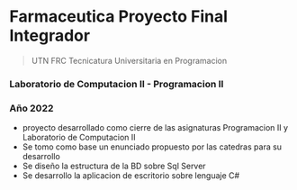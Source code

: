 # Farmaceutica Proyecto Final Integrador
> UTN FRC Tecnicatura Universitaria en Programacion
### Laboratorio de Computacion II - Programacion II
### Año 2022
* proyecto desarrollado como cierre de las asignaturas Programacion II y Laboratorio de Computacion II 
* Se tomo como base un enunciado propuesto por las catedras para su desarrollo
* Se diseño la estructura de la BD sobre Sql Server
* Se desarrollo la aplicacion de escritorio sobre lenguaje C#






